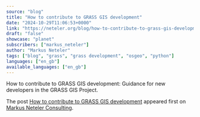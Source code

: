 ```yaml
---
source: "blog"
title: "How to contribute to GRASS GIS development"
date: "2024-10-29T11:06:53+0000"
link: "https://neteler.org/blog/how-to-contribute-to-grass-gis-development/"
draft: "false"
showcase: "planet"
subscribers: ["markus_neteler"]
author: "Markus Neteler"
tags: ["blog", "grass", "grass development", "osgeo", "python"]
languages: ["en_gb"]
available_languages: ["en_gb"]
---
```


<p>How to contribute to GRASS GIS development: Guidance for new developers in the GRASS GIS Project.</p>
<p>The post <a href="https://neteler.org/blog/how-to-contribute-to-grass-gis-development/">How to contribute to GRASS GIS development</a> appeared first on <a href="https://neteler.org">Markus Neteler Consulting</a>.</p>
